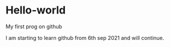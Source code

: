 # Hello-world
My first prog on github

I am starting to learn github from 6th sep 2021 
and will continue.
 
